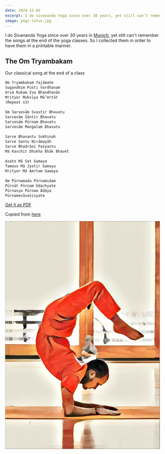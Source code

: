 ```yaml
---
date: 2024-12-02
excerpt: I do sivananda Yoga since over 30 years, yet still can't remember the songs at the end of the yoga classes. So I collected them...
image: yogi-lotus.jpg
---
```


I do Sivananda Yoga since over 30 years in [Munich](https://muenchen.sivananda.yoga), yet still can't remember the songs at the end of the yoga classes. So I collected them in order to have them in a printable manner.

## The Om Tryambakam

Our classical song at the end of a class 

```
Om Tryambakam Yajāmahe
Sugandhim Pusti Vardhanam
Urvā Rukam Iva Bhandhanān
Mrityor Muksīya Mā’mrtāt
(Repeat x3)

Om Sarvesām Svastir Bhavatu
Sarvesām Śāntir Bhavatu
Sarvesām Pūrnam Bhavatu
Sarvesām Mangalam Bhavatu

Sarve Bhavantu Sukhinah
Sarve Santu Nirāmayāh
Sarve Bhadrāni Paśyantu
Mā Kaschit Dhukha Bhāk Bhavet

Asato Mā Sat Gamaya
Tamaso Mā Jyotir Gamaya
Mrityor Mā Amrtam Gamaya

Om Pūrnamada Pūrnamidam
Pūrnāt Pūrnam Udachyate
Pūrnasya Pūrnam Ādāya
Pūrnamevāvaśisyate
```

[Get it as PDF](Om_Trayambakam.pdf)

Copied from [here](https://bodymindlight.com/opening-and-closing-prayers-in-sivananda-yoga)

![Yogi doing the lotus](yogi-lotus.jpg)